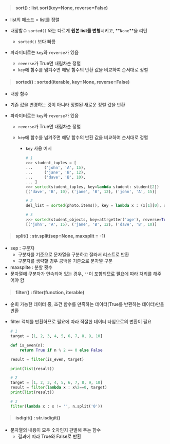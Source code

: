 > #### sort() : list.sort(key=None, reverse=False)

- list의 메소드 = list를 정렬

- 내장함수 `sorted()` 와는 다르게 **원본 list를 변형**시키고, **`None`**을 리턴

  - `sorted()` 보다 빠름

- 파라미터로는 `key`와 `reverse`가 있음

  - `reverse`가 True면 내림차순 정렬
  - `key`에 함수를 넘겨주면 해당 함수의 반환 값을 비교하여 순서대로 정렬

  

> #### sorted() : sorted(iterable, key=None, reverse=False)

- 내장 함수

- 기존 값을 변경하는 것이 아니라 정렬된 새로운 정렬 값을 반환

- 파라미터로는 `key`와 `reverse`가 있음

  - `reverse`가 True면 내림차순 정렬

  - `key`에 함수를 넘겨주면 해당 함수의 반환 값을 비교하여 순서대로 정렬

    - `key` 사용 예시

      ```python
      # 1
      >>> student_tuples = [
      ...     ('john', 'A', 15),
      ...     ('jane', 'B', 12),
      ...     ('dave', 'B', 10),
      ... ]
      >>> sorted(student_tuples, key=lambda student: student[2])   # sort by age
      [('dave', 'B', 10), ('jane', 'B', 12), ('john', 'A', 15)]
      
      # 2
      del_list = sorted(photo.items(), key = lambda x : (x[1][0], x[1][1])) # sort by x[1][0], x[1][1]
      
      # 3
      >>> sorted(student_objects, key=attrgetter('age'), reverse=True)
      [('john', 'A', 15), ('jane', 'B', 12), ('dave', 'B', 10)]
      ```

      

> #### split() : str.split(sep=None, maxsplit = -1)

- sep : 구분자
  - 구분자를 기준으로 문자열을 구분하고 잘라서 리스트로 반환
  - 구분자를 생략할 경우 공백을 기준으로 문자열 구분
- maxsplite : 분할 횟수
- 문자열에 구분자가 연속되어 있는 경우, `''`이 포함되므로 필요에 따라 처리를 해주어야 함



> #### filter() : filter(function, iterable)

- 순회 가능한 데이터 중, 조건 함수를 만족하는 데이터(True를 반환하는 데이터)만을 반환

- filter 객체를 반환하므로 필요에 따라 적절한 데이터 타입으로의 변환이 필요

  ```python
  # 1
  target = [1, 2, 3, 4, 5, 6, 7, 8, 9, 10]
  
  def is_even(n):
      return True if n % 2 == 0 else False
  
  result = filter(is_even, target)
  
  print(list(result))
  
  # 2
  target = [1, 2, 3, 4, 5, 6, 7, 8, 9, 10]
  result = filter(lambda x : x%2==0, target)
  print(list(result))
  
  # 3
  filter(lambda x : x != '', n.split('0'))
  ```

  

> #### isdigit() : str.isdigit()

- 문자열의 내용이 모두 숫자인지 판별해 주는 함수
  - 결과에 따라 True와 False로 반환
